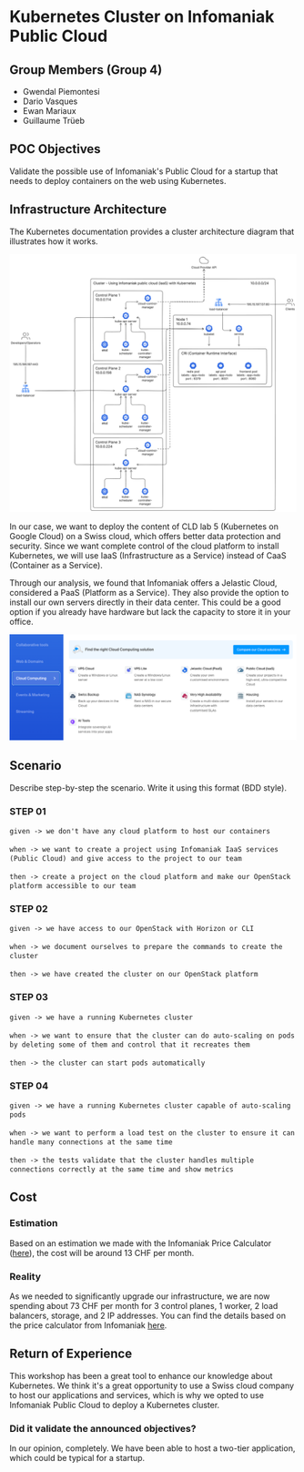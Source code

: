 # Kubernetes Cluster on Infomaniak Public Cloud

## Group Members (Group 4)
- Gwendal Piemontesi
- Dario Vasques
- Ewan Mariaux
- Guillaume Trüeb

## POC Objectives

Validate the possible use of Infomaniak's Public Cloud for a startup that needs to deploy containers on the web using Kubernetes.

## Infrastructure Architecture

The Kubernetes documentation provides a cluster architecture diagram that illustrates how it works.

![](img/diagram_infrastructure.png)

In our case, we want to deploy the content of CLD lab 5 (Kubernetes on Google Cloud) on a Swiss cloud, which offers better data protection and security. Since we want complete control of the cloud platform to install Kubernetes, we will use IaaS (Infrastructure as a Service) instead of CaaS (Container as a Service).

Through our analysis, we found that Infomaniak offers a Jelastic Cloud, considered a PaaS (Platform as a Service). They also provide the option to install our own servers directly in their data center. This could be a good option if you already have hardware but lack the capacity to store it in your office.

![](img/infomaniak_cloudComputing.png)

## Scenario

Describe step-by-step the scenario. Write it using this format (BDD style).

### STEP 01
```
given -> we don't have any cloud platform to host our containers

when -> we want to create a project using Infomaniak IaaS services (Public Cloud) and give access to the project to our team

then -> create a project on the cloud platform and make our OpenStack platform accessible to our team
```

### STEP 02
```
given -> we have access to our OpenStack with Horizon or CLI

when -> we document ourselves to prepare the commands to create the cluster

then -> we have created the cluster on our OpenStack platform
```

### STEP 03
```
given -> we have a running Kubernetes cluster

when -> we want to ensure that the cluster can do auto-scaling on pods by deleting some of them and control that it recreates them

then -> the cluster can start pods automatically
```

### STEP 04
```
given -> we have a running Kubernetes cluster capable of auto-scaling pods

when -> we want to perform a load test on the cluster to ensure it can handle many connections at the same time

then -> the tests validate that the cluster handles multiple connections correctly at the same time and show metrics
```

## Cost
### Estimation
Based on an estimation we made with the Infomaniak Price Calculator ([here](https://infomaniak.cloud/calculator?uuid=098009b5-bad3-45d6-a9c6-bfce2b6e844f)), the cost will be around 13 CHF per month.

### Reality
As we needed to significantly upgrade our infrastructure, we are now spending about 73 CHF per month for 3 control planes, 1 worker, 2 load balancers, storage, and 2 IP addresses. You can find the details based on the price calculator from Infomaniak [here](https://infomaniak.cloud/calculator?uuid=c213684f-019a-4a6c-8403-bbe274cb89ab).

## Return of Experience

This workshop has been a great tool to enhance our knowledge about Kubernetes. We think it's a great opportunity to use a Swiss cloud company to host our applications and services, which is why we opted to use Infomaniak Public Cloud to deploy a Kubernetes cluster.

### Did it validate the announced objectives?
In our opinion, completely. We have been able to host a two-tier application, which could be typical for a startup.
